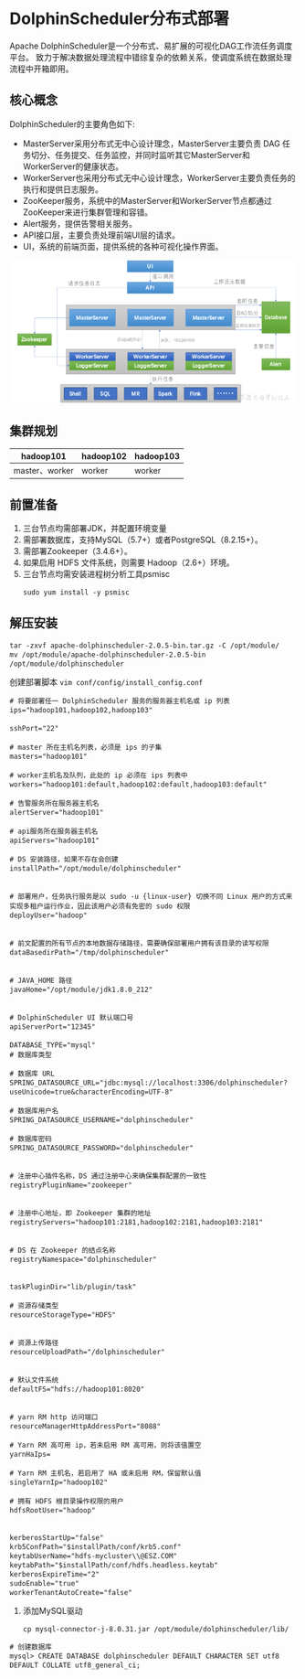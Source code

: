 # DolphinScheduler分布式部署

Apache DolphinScheduler是一个分布式、易扩展的可视化DAG工作流任务调度平台。
致力于解决数据处理流程中错综复杂的依赖关系，使调度系统在数据处理流程中开箱即用。

## 核心概念

DolphinScheduler的主要角色如下:

- MasterServer采用分布式无中心设计理念，MasterServer主要负责 DAG 任务切分、任务提交、任务监控，并同时监听其它MasterServer和WorkerServer的健康状态。
- WorkerServer也采用分布式无中心设计理念，WorkerServer主要负责任务的执行和提供日志服务。
- ZooKeeper服务，系统中的MasterServer和WorkerServer节点都通过ZooKeeper来进行集群管理和容错。
- Alert服务，提供告警相关服务。
- API接口层，主要负责处理前端UI层的请求。
- UI，系统的前端页面，提供系统的各种可视化操作界面。

![dolphinscheduler](imgs/dolphinscheduler.png)

## 集群规划

| hadoop101     | hadoop102 | hadoop103 |
|---------------|-----------|-----------|
| master、worker | worker    | worker    |

## 前置准备

1. 三台节点均需部署JDK，并配置环境变量
2. 需部署数据库，支持MySQL（5.7+）或者PostgreSQL（8.2.15+）。
3. 需部署Zookeeper（3.4.6+）。
4. 如果启用 HDFS 文件系统，则需要 Hadoop（2.6+）环境。
5. 三台节点均需安装进程树分析工具psmisc
   ```shell
   sudo yum install -y psmisc
   ```
   
## 解压安装

```shell
tar -zxvf apache-dolphinscheduler-2.0.5-bin.tar.gz -C /opt/module/
mv /opt/module/apache-dolphinscheduler-2.0.5-bin /opt/module/dolphinscheduler
```

创建部署脚本 `vim conf/config/install_config.conf`
```shell
# 将要部署任一 DolphinScheduler 服务的服务器主机名或 ip 列表
ips="hadoop101,hadoop102,hadoop103" 

sshPort="22"

# master 所在主机名列表，必须是 ips 的子集
masters="hadoop101" 

# worker主机名及队列，此处的 ip 必须在 ips 列表中
workers="hadoop101:default,hadoop102:default,hadoop103:default" 

# 告警服务所在服务器主机名
alertServer="hadoop101"

# api服务所在服务器主机名
apiServers="hadoop101"

# DS 安装路径，如果不存在会创建
installPath="/opt/module/dolphinscheduler"


# 部署用户，任务执行服务是以 sudo -u {linux-user} 切换不同 Linux 用户的方式来实现多租户运行作业，因此该用户必须有免密的 sudo 权限
deployUser="hadoop"


# 前文配置的所有节点的本地数据存储路径，需要确保部署用户拥有该目录的读写权限
dataBasedirPath="/tmp/dolphinscheduler"


# JAVA_HOME 路径
javaHome="/opt/module/jdk1.8.0_212"


# DolphinScheduler UI 默认端口号
apiServerPort="12345"

DATABASE_TYPE="mysql"
# 数据库类型

# 数据库 URL
SPRING_DATASOURCE_URL="jdbc:mysql://localhost:3306/dolphinscheduler?useUnicode=true&characterEncoding=UTF-8"

# 数据库用户名
SPRING_DATASOURCE_USERNAME="dolphinscheduler"

# 数据库密码
SPRING_DATASOURCE_PASSWORD="dolphinscheduler"


# 注册中心插件名称，DS 通过注册中心来确保集群配置的一致性
registryPluginName="zookeeper"


# 注册中心地址，即 Zookeeper 集群的地址
registryServers="hadoop101:2181,hadoop102:2181,hadoop103:2181"


# DS 在 Zookeeper 的结点名称
registryNamespace="dolphinscheduler"


taskPluginDir="lib/plugin/task"

# 资源存储类型
resourceStorageType="HDFS"	


# 资源上传路径
resourceUploadPath="/dolphinscheduler"


# 默认文件系统
defaultFS="hdfs://hadoop101:8020"


# yarn RM http 访问端口
resourceManagerHttpAddressPort="8088"

# Yarn RM 高可用 ip，若未启用 RM 高可用，则将该值置空
yarnHaIps=

# Yarn RM 主机名，若启用了 HA 或未启用 RM，保留默认值
singleYarnIp="hadoop102"

# 拥有 HDFS 根目录操作权限的用户
hdfsRootUser="hadoop"


kerberosStartUp="false"
krb5ConfPath="$installPath/conf/krb5.conf"
keytabUserName="hdfs-mycluster\\@ESZ.COM"
keytabPath="$installPath/conf/hdfs.headless.keytab"
kerberosExpireTime="2"
sudoEnable="true"
workerTenantAutoCreate="false"
```



1. 添加MySQL驱动
   ```shell
   cp mysql-connector-j-8.0.31.jar /opt/module/dolphinscheduler/lib/
   ```

```shell
# 创建数据库
mysql> CREATE DATABASE dolphinscheduler DEFAULT CHARACTER SET utf8 DEFAULT COLLATE utf8_general_ci;
```